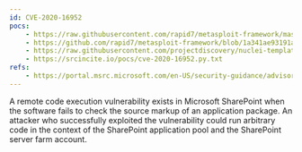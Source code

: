 ```yaml
---
id: CVE-2020-16952
pocs:
    - https://raw.githubusercontent.com/rapid7/metasploit-framework/master/modules/exploits/windows/http/sharepoint_ssi_viewstate.rb
    - https://github.com/rapid7/metasploit-framework/blob/1a341ae93191ac5f6d8a9603aebb6b3a1f65f107/documentation/modules/exploit/windows/http/sharepoint_ssi_viewstate.md
    - https://raw.githubusercontent.com/projectdiscovery/nuclei-templates/master/cves/CVE-2020-16952.yaml
    - https://srcincite.io/pocs/cve-2020-16952.py.txt
refs:
    - https://portal.msrc.microsoft.com/en-US/security-guidance/advisory/CVE-2020-16952
---
```

A remote code execution vulnerability exists in Microsoft SharePoint when the software fails to check the source markup of an application package. An attacker who successfully exploited the vulnerability could run arbitrary code in the context of the SharePoint application pool and the SharePoint server farm account.

